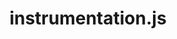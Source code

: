 ---
title: instrumentation.js
description: API reference for the instrumentation.js file.
source: app/api-reference/file-conventions/instrumentation
---
